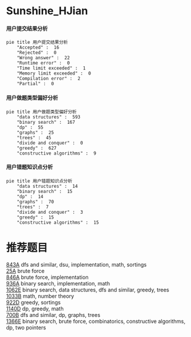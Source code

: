 # Sunshine_HJian

<!-- tabs:start -->



#### **用户提交结果分析**

```mermaid
pie title 用户提交结果分析
    "Accepted" :  16
    "Rejected" :  0
    "Wrong answer" :  22
    "Runtime error" :  0
    "Time limit exceeded" :  1
    "Memory limit exceeded" :  0
    "Compilation error" :  2
    "Partial" :  0
```

#### **用户做题类型偏好分析**

```mermaid
pie title 用户做题类型偏好分析
    "data structures" :  593
    "binary search" :  167
    "dp" :  55
    "graphs" :  25
    "trees" :  45
    "divide and conquer" :  0
    "greedy" :  627
    "constructive algorithms" :  9
```
#### **用户错题知识点分析**

```mermaid
pie title 用户错题知识点分析
    "data structures" :  14
    "binary search" :  15
    "dp" :  14
    "graphs" :  70
    "trees" :  7
    "divide and conquer" :  3
    "greedy" :  15
    "constructive algorithms" :  15
```



<!-- tabs:end -->
# 推荐题目
[843A](https://codeforces.com/contest/843/problem/A)		dfs and similar,
                        dsu,
                        implementation,
                        math,
                        sortings		  
[25A](https://codeforces.com/contest/25/problem/A)		brute force		  
[846A](https://codeforces.com/contest/846/problem/A)		brute force,
                        implementation		  
[936A](https://codeforces.com/contest/936/problem/A)		binary search,
                        implementation,
                        math		  
[1062E](https://codeforces.com/contest/1062/problem/E)		binary search,
                        data structures,
                        dfs and similar,
                        greedy,
                        trees		  
[1033B](https://codeforces.com/contest/1033/problem/B)		math,
                        number theory		  
[922D](https://codeforces.com/contest/922/problem/D)		greedy,
                        sortings		  
[1140D](https://codeforces.com/contest/1140/problem/D)		dp,
                        greedy,
                        math		  
[700B](https://codeforces.com/contest/700/problem/B)		dfs and similar,
                        dp,
                        graphs,
                        trees		  
[1366E](https://codeforces.com/contest/1366/problem/E)		binary search,
                        brute force,
                        combinatorics,
                        constructive algorithms,
                        dp,
                        two pointers		  
